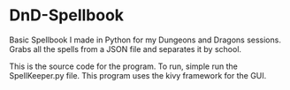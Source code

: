 # DnD-Spellbook
Basic Spellbook I made in Python for my Dungeons and Dragons sessions. Grabs all the spells from a JSON file and separates it by school.

This is the source code for the program. To run, simple run the SpellKeeper.py file. This program uses the kivy framework for the GUI.
